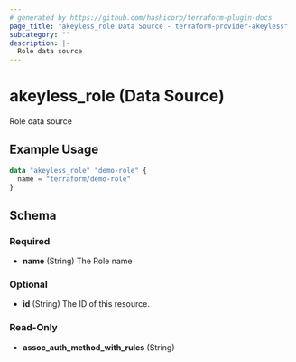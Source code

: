 ```yaml
---
# generated by https://github.com/hashicorp/terraform-plugin-docs
page_title: "akeyless_role Data Source - terraform-provider-akeyless"
subcategory: ""
description: |-
  Role data source
---
```


# akeyless_role (Data Source)

Role data source

## Example Usage

```terraform
data "akeyless_role" "demo-role" {
  name = "terraform/demo-role"
}
```

<!-- schema generated by tfplugindocs -->
## Schema

### Required

- **name** (String) The Role name

### Optional

- **id** (String) The ID of this resource.

### Read-Only

- **assoc_auth_method_with_rules** (String)


